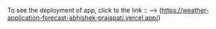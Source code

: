 To see the deployment of app, click to the link :: --> (https://weather-application-forecast-abhishek-prajapati.vercel.app/)
